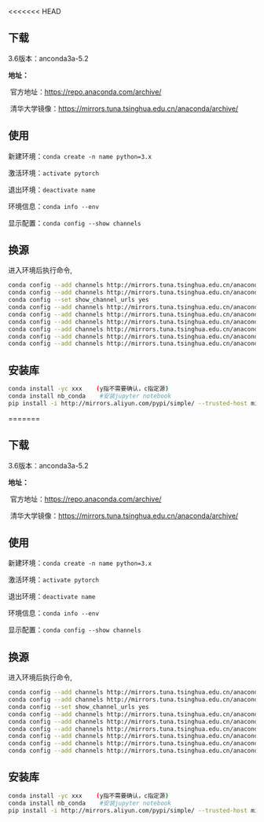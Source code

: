 <<<<<<< HEAD
## 下载

3.6版本：anconda3a-5.2

**地址：**

​	官方地址：https://repo.anaconda.com/archive/

​	清华大学镜像：https://mirrors.tuna.tsinghua.edu.cn/anaconda/archive/



## 使用

新建环境：`conda create -n name python=3.x`

激活环境：`activate pytorch`

退出环境：`deactivate name`

环境信息：`conda info --env`

显示配置：`conda config --show channels`



## 换源

进入环境后执行命令,

```bash
conda config --add channels http://mirrors.tuna.tsinghua.edu.cn/anaconda/pkgs/free/
conda config --add channels http://mirrors.tuna.tsinghua.edu.cn/anaconda/pkgs/main/
conda config --set show_channel_urls yes
conda config --add channels http://mirrors.tuna.tsinghua.edu.cn/anaconda/cloud/conda-forge/
conda config --add channels http://mirrors.tuna.tsinghua.edu.cn/anaconda/cloud/msys2/
conda config --add channels http://mirrors.tuna.tsinghua.edu.cn/anaconda/cloud/bioconda/
conda config --add channels http://mirrors.tuna.tsinghua.edu.cn/anaconda/cloud/menpo/
conda config --add channels http://mirrors.tuna.tsinghua.edu.cn/anaconda/cloud/pytorch/
conda config --add channels http://mirrors.tuna.tsinghua.edu.cn/anaconda/cloud/peterjc123/
```



## 安装库

```bash
conda install -yc xxx    (y指不需要确认，c指定源)
conda install nb_conda    #安装jupyter notebook
pip install -i http://mirrors.aliyun.com/pypi/simple/ --trusted-host mirrors.aliyun.com -r requirements.txt
```

=======
## 下载

3.6版本：anconda3a-5.2

**地址：**

​	官方地址：https://repo.anaconda.com/archive/

​	清华大学镜像：https://mirrors.tuna.tsinghua.edu.cn/anaconda/archive/



## 使用

新建环境：`conda create -n name python=3.x`

激活环境：`activate pytorch`

退出环境：`deactivate name`

环境信息：`conda info --env`

显示配置：`conda config --show channels`



## 换源

进入环境后执行命令,

```bash
conda config --add channels http://mirrors.tuna.tsinghua.edu.cn/anaconda/pkgs/free/
conda config --add channels http://mirrors.tuna.tsinghua.edu.cn/anaconda/pkgs/main/
conda config --set show_channel_urls yes
conda config --add channels http://mirrors.tuna.tsinghua.edu.cn/anaconda/cloud/conda-forge/
conda config --add channels http://mirrors.tuna.tsinghua.edu.cn/anaconda/cloud/msys2/
conda config --add channels http://mirrors.tuna.tsinghua.edu.cn/anaconda/cloud/bioconda/
conda config --add channels http://mirrors.tuna.tsinghua.edu.cn/anaconda/cloud/menpo/
conda config --add channels http://mirrors.tuna.tsinghua.edu.cn/anaconda/cloud/pytorch/
conda config --add channels http://mirrors.tuna.tsinghua.edu.cn/anaconda/cloud/peterjc123/
```



## 安装库

```bash
conda install -yc xxx    (y指不需要确认，c指定源)
conda install nb_conda    #安装jupyter notebook
pip install -i http://mirrors.aliyun.com/pypi/simple/ --trusted-host mirrors.aliyun.com -r requirements.txt
```

